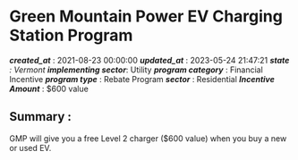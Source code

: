 # Green Mountain Power EV Charging Station Program 
 ***created_at*** : 2021-08-23 00:00:00 
 ***updated_at*** : 2023-05-24 21:47:21 
 ***state** : Vermont 
 **implementing sector***: Utility 
 ***program category*** : Financial Incentive 
 ***program type*** : Rebate Program 
 ***sector*** : Residential 
 ***Incentive Amount*** : $600 value

 
 ## Summary : 
 GMP will give you a free Level 2 charger ($600 value) when you buy a new or
used EV.

 
 